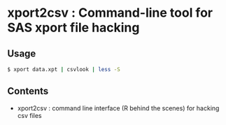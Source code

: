xport2csv : Command-line tool for SAS xport file hacking
========================================================

Usage
-----

```sh
$ xport data.xpt | csvlook | less -S
```

Contents
--------
- xport2csv : command line interface (R behind the scenes) for hacking csv
  files
